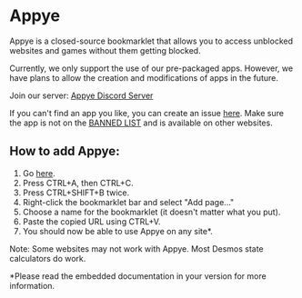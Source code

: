 # Appye

Appye is a closed-source bookmarklet that allows you to access unblocked websites and games without them getting blocked.

Currently, we only support the use of our pre-packaged apps. However, we have plans to allow the creation and modifications of apps in the future.

Join our server: [Appye Discord Server](https://discord.gg/CYjMqNS8K6)

If you can't find an app you like, you can create an issue [here](https://github.com/KUKHUA/Apppye/issues/new?assignees=&labels=&projects=&template=app-game-request.md&title=%5BAPP%5D). Make sure the app is not on the [BANNED LIST](https://github.com/KUKHUA/Apppye/blob/main/BANNEDLIST.md) and is available on other websites.

## How to add Appye:

1. Go [here](https://raw.githubusercontent.com/KUKHUA/Apppye/main/bookmarklet.js).
2. Press CTRL+A, then CTRL+C.
3. Press CTRL+SHIFT+B twice.
4. Right-click the bookmarklet bar and select "Add page..."
5. Choose a name for the bookmarklet (it doesn't matter what you put).
6. Paste the copied URL using CTRL+V.
7. You should now be able to use Appye on any site*.

Note: Some websites may not work with Appye. Most Desmos state calculators do work.

*Please read the embedded documentation in your version for more information.
